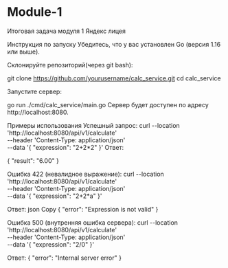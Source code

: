 # Module-1
Итоговая задача модуля 1 Яндекс лицея 

Инструкция по запуску
Убедитесь, что у вас установлен Go (версия 1.16 или выше).

Склонируйте репозиторий(через git bash):

git clone https://github.com/yourusername/calc_service.git
cd calc_service

Запустите сервер:

go run ./cmd/calc_service/main.go
Сервер будет доступен по адресу http://localhost:8080.

Примеры использования
Успешный запрос:
curl --location 'http://localhost:8080/api/v1/calculate' \
--header 'Content-Type: application/json' \
--data '{
  "expression": "2+2*2"
}'
Ответ:

{
  "result": "6.00"
}



Ошибка 422 (невалидное выражение):
curl --location 'http://localhost:8080/api/v1/calculate' \
--header 'Content-Type: application/json' \
--data '{
  "expression": "2+2*a"
}'

Ответ:
json
Copy
{
  "error": "Expression is not valid"
}



Ошибка 500 (внутренняя ошибка сервера):
curl --location 'http://localhost:8080/api/v1/calculate' \
--header 'Content-Type: application/json' \
--data '{
  "expression": "2/0"
}'

Ответ:
{
  "error": "Internal server error"
}